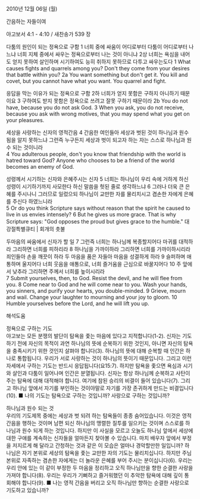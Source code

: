 2010년 12월 06일 (월)

간음하는 자들이여



야고보서 4:1 - 4:10 / 새찬송가 539 장


다툼의 원인이 되는 정욕으로 구함
1 너희 중에 싸움이 어디로부터 다툼이 어디로부터 나느냐 너희 지체 중에서 싸우는 정욕으로부터 나는 것이 아니냐 2상 너희는 욕심을 내어도 얻지 못하여 살인하며 시기하여도 능히 취하지 못하므로 다투고 싸우는도다 
1 What causes fights and quarrels among you? Don't they come from your desires that battle within you? 2a You want something but don't get it. You kill and covet, but you cannot have what you want. You quarrel and fight.  

응답을 막는 이유가 되는 정욕으로 구함
2하 너희가 얻지 못함은 구하지 아니하기 때문이요 3 구하여도 받지 못함은 정욕으로 쓰려고 잘못 구하기 때문이라 
2b You do not have, because you do not ask God. 3 When you ask, you do not receive, because you ask with wrong motives, that you may spend what you get on your pleasures. 

세상을 사랑하는 신자의 영적간음
4 간음한 여인들아 세상과 벗된 것이 하나님과 원수 됨을 알지 못하느냐 그런즉 누구든지 세상과 벗이 되고자 하는 자는 스스로 하나님과 원수 되는 것이니라   
4 You adulterous people, don't you know that friendship with the world is hatred toward God? Anyone who chooses to be a friend of the world becomes an enemy of God. 

성령께서 시기하는 신자와 은혜주시는 신자
5 너희는 하나님이 우리 속에 거하게 하신 성령이 시기하기까지 사모한다 하신 말씀을 헛된 줄로 생각하느냐 6 그러나 더욱 큰 은혜를 주시나니 그러므로 일렀으되 하나님이 교만한 자를 물리치시고 겸손한 자에게 은혜를 주신다 하였느니라   
5 Or do you think Scripture says without reason that the spirit he caused to live in us envies intensely? 6 But he gives us more grace. That is why Scripture says: "God opposes the proud but gives grace to the humble." 
대강절특별큐티 | 회개의 촛불 

두마음의 싸움에서 신자가 할 일
7 그런즉 너희는 하나님께 복종할지어다 마귀를 대적하라 그리하면 너희를 피하리라 8 하나님을 가까이하라 그리하면 너희를 가까이하시리라 죄인들아 손을 깨끗이 하라 두 마음을 품은 자들아 마음을 성결하게 하라 9 슬퍼하며 애통하며 울지어다 너희 웃음을 애통으로, 너희 즐거움을 근심으로 바꿀지어다 10 주 앞에서 낮추라 그리하면 주께서 너희를 높이시리라  
7 Submit yourselves, then, to God. Resist the devil, and he will flee from you. 8 Come near to God and he will come near to you. Wash your hands, you sinners, and purify your hearts, you double-minded. 9 Grieve, mourn and wail. Change your laughter to mourning and your joy to gloom. 10 Humble yourselves before the Lord, and he will lift you up.

해석도움





정욕으로 구하는 기도  
야고보는 모든 분쟁의 발단이 탐욕을 좇는 마음에 있다고 지적합니다(1-2). 신자는 기도하기 전에 자신의 목적이 과연 하나님의 뜻에 순복하기 위한 것인지, 아니면 자신의 탐욕을 충족시키기 위한 것인지 살펴야 합니다(3). 하나님의 뜻에 대해 순복할 때 인간은 하나로 통합됩니다. 우리가 서로 사랑하는 것이 하나님의 뜻이기 때문입니다. 그리고 이런 자세에서 구하는 기도는 반드시 응답됩니다(요15:7). 하지만 탐욕을 좇으면 욕심과 시기와 살인과 다툼이 일어나며 인간은 분열됩니다. 신자는 항상 하나님께 순복하고 사탄이 주는 탐욕에 대해 대적해야 합니다. 여기에 참된 승리의 비결이 들어 있습니다(7). 그리고 하나님 앞에서 자기를 부인하는 것이야말로 자기를 가장 존귀하게 만드는 비결입니다(10). 
■ 나의 기도는 탐욕으로 구하는 것입니까? 사랑으로 구하는 것입니까?   

하나님과 원수 되는 것  
우리의 기도제목 중에는 세상과 벗 되려 하는 탐욕들이 종종 숨어있습니다. 이것은 영적간음을 행하는 것이며 남편 되신 하나님의 맹렬한 질투를 일으키는 것이며 스스로를 하나님과 원수 되게 하는 것입니다. 하지만 이 사실을 모르고 오늘도 하나님 앞에서 세상에 대한 구애를 계속하는 신자들을 얼마든지 찾아볼 수 있습니다. 마치 배우자 앞에서 부정을 저지르게 해 달라고 간청하는 것과 같은 이 모습은 얼마나 경악할만한 일입니까? 하나님은 자기 본위로 세상의 탐욕을 좇는 교만한 자의 기도는 물리치십니다. 하지만 주님 본위로 자족하는 겸손한 자에게는 더 놀라운 은혜를 부어 주시는 분이십니다(6). 우리는 우리 안에 있는 이 같이 부정한 두 마음을 정리하고 오직 하나님만을 향한 순결한 사랑을 가져야 합니다(8). 우리는 우리가 기뻐하고 즐거워했던 이 추악한 탐욕에 대해 깊이 통회해야 합니다(9). 
■ 나는 영적 간음을 버리고 오직 하나님만 향하는 순결한 사랑으로 기도하고 있습니까?